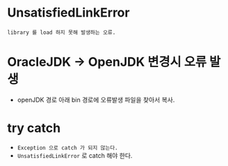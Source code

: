 # UnsatisfiedLinkError

`library 를 load 하지 못해 발생하는 오류.`

# OracleJDK -> OpenJDK 변경시 오류 발생

- openJDK 경로 아래 bin 경로에 오류발생 파일을 찾아서 복사.

# try catch

- `Exception 으로 catch 가 되지 않는다.`
- `UnsatisfiedLinkError` 로 catch 해야 한다.
